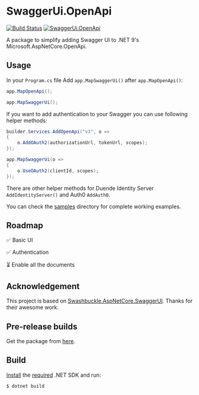 ﻿# SwaggerUi.OpenApi

[![Build Status](https://ctyar.visualstudio.com/SwaggerUi.OpenApi/_apis/build/status%2Fctyar.SwaggerUi.OpenApi?branchName=main)](https://ctyar.visualstudio.com/SwaggerUi.OpenApi/_build/latest?definitionId=12&branchName=main)
[![SwaggerUi.OpenApi](https://img.shields.io/nuget/v/SwaggerUi.OpenApi.svg)](https://www.nuget.org/packages/SwaggerUi.OpenApi/)

A package to simplify adding Swagger UI to .NET 9's Microsoft.AspNetCore.OpenApi.


## Usage

In your `Program.cs` file Add `app.MapSwaggerUi()` after `app.MapOpenApi()`:

```csharp
app.MapOpenApi();

app.MapSwaggerUi();
```

If you want to add authentication to your Swagger you can use following helper methods:
```csharp
builder.Services.AddOpenApi("v1", o =>
{
    o.AddOAuth2(authorizationUrl, tokenUrl, scopes);
});

app.MapSwaggerUi(o =>
{
    o.UseOAuth2(clientId, scopes);
});
```
There are other helper methods for Duende Identity Server `AddIdentityServer()` and Auth0 `AddAuth0`.

You can check the [samples](/src/samples) directory for complete working examples.


## Roadmap

✅ Basic UI

✅ Authentication

⏳ Enable all the documents


## Acknowledgement

This project is based on [Swashbuckle.AspNetCore.SwaggerUI](https://github.com/domaindrivendev/Swashbuckle.AspNetCore). Thanks for their awesome work.


## Pre-release builds

Get the package from [here](https://github.com/ctyar/SwaggerUi.OpenApi/pkgs/nuget/SwaggerUi.OpenApi).


## Build

[Install](https://get.dot.net) the [required](global.json) .NET SDK and run:
```
$ dotnet build
```